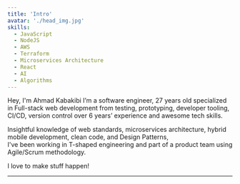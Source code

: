 ```yaml
---
title: 'Intro'
avatar: './head_img.jpg'
skills:
  - JavaScript
  - NodeJS
  - AWS
  - Terraform
  - Microservices Architecture
  - React
  - AI
  - Algorithms
---
```


Hey, I'm Ahmad Kabakibi I’m a software engineer, 27 years old specialized in Full-stack web development from testing, 
prototyping, developer tooling, CI/CD, version control over 6 years’ experience and awesome tech skills.<br>

Insightful knowledge of web standards, microservices architecture, hybrid mobile development, clean code, and Design Patterns,<br>
I've been working in T-shaped engineering and part of a product team using Agile/Scrum methodology.

I love to make stuff happen!

---
